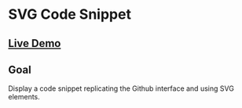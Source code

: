 # SVG Code Snippet

## [Live Demo](https://codepen.io/borntofrappe/full/OevZVw)

## Goal

Display a code snippet replicating the Github interface and using SVG elements.